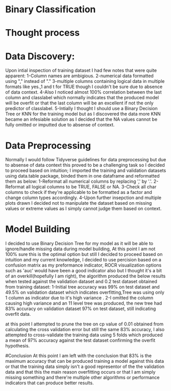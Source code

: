 # Binary Classification
# Thought process
# Data Discovery:
Upon intial inspection of training dataset I had few notes that were quite apparent:
  1-Column names are ambigious.
  2-numerical data formatted using "," instead of "."
  3-multiple columns containing logical data in multiple formats like yes.,1 and t for TRUE though I couldn't be sure due to absence of       data context.
  4-Also I noticed almost 100% correlation between the last column and classlabel which normally indicates that the produced model will be     overfit or that the last column will be an excellent if not the only predictor of classlabel.
  5-Intially I thought I should use a Binary Decision Tree or KNN for the training model but as I discovered the data more KNN became an       infesiable solution as I decided that the NA values cannot be fully omitted or imputted due to absense of context. 
  
# Data Preprocessing
Normally I would follow Tidyverse guidelines for data preprocessing but due to absense of data context this proved to be a challenging     task so I decided to proceed based on intuition; I imported the training and validation datasets using data.table package, binded them in one dataframe and reformatted them as below:
  1-Reformat all numerical columns by replacing ',' by '.'.
  2-Reformat all logical columns to be TRUE, FALSE or NA.
  3-Check all char columns to check if they're applicable to be formatted as a factor and change column types accordingly.
  4-Upon further insepction and multiple plots drawn I decided not to manipulate the dataset based on missing values or extreme values as     I simply cannot judge them based on context.
  
# Model Building
I decided to use Binary Decision Tree for my model as it will be able to ignore/handle missing data during model building, At this point I am not 100% sure this is the optimal option but still I decided to proceed based on intuition and my current knowledge, I decided to use percision based on a confusion matrix as my preformance indicator, ROCR visualization options such as 'auc' would have been a good indicator also but I thought it's a bit of an overkill(hopefully I am right), the algorithm produced the below results when tested against the validation dataset and 0.2 test dataset obtained from training dataset:
  1-Initial tree accuracy was 99% on test dataset and 49.5% on validation dataset which indicates overfitting,Tree was using only 1          column as indicator due to it's high variance .
  2-I omitted the column causing high variance and an 11 level tree was produced, the new tree had 83% accuracy on validation dataset 97%     on test dataset, still indicating overfit data.
  
 at this point I attempted to prune the tree on cp value of 0.01 obtained from calculating the cross validation error but still the same 83% accuracy, I also attempted to cross-validate the training data using 5 folds which produced a mean of 97% accuracy against the test dataset confirming the overfit hypothesis.
 
 #Conclusion
 At this point I am left with the conclusion that 83% is the maximum accuracy that can be produced training a model against this data or that the training data simply isn't a good representor of the the validation data and that this the main reason overfitting occurs or that I am simply missing something and there're multiple other algorithms or performance indicators that can produce better results.
